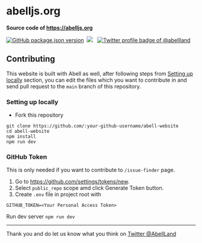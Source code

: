 # abelljs.org


**Source code of https://abelljs.org**


<p align="left"><a href="https://npmjs.org/package/abell"><img alt="GitHub package.json version" src="https://img.shields.io/github/package-json/v/abelljs/abell/main?style=for-the-badge&labelColor=black&logo=npm&label=abell&color=darkred"></a>&nbsp; <a href="https://discord.gg/ndsVpRG"><img src="https://img.shields.io/badge/discord-join%20server-738ADB?style=for-the-badge&logo=discord&logoColor=738ADB&labelColor=black"/></a> &nbsp; <a href="https://twitter.com/abellland"><img alt="Twitter profile badge of @abellland" src="https://img.shields.io/badge/follow-@AbellLand-1DA1F2?style=for-the-badge&logo=twitter&logoColor=1DA1F2&labelColor=black"/></a> </p>


## Contributing

This website is built with Abell as well, after following steps from [Setting up locally](#setting-up-locally) section, you can edit the files which you want to contribute in and send pull request to the `main` branch of this repository.

### Setting up locally

- Fork this repository
```
git clone https://github.com/:your-github-username/abell-website
cd abell-website
npm install
npm run dev
```

### GitHub Token

This is only needed if you want to contribute to `/issue-finder` page. 
1. Go to https://github.com/settings/tokens/new.
2. Select `public_repo` scope amd click Generate Token button.
3. Create `.env` file in project root with
```
GITHUB_TOKEN=<Your Personal Access Token>
```

Run dev server `npm run dev`

---

Thank you and do let us know what you think on [Twitter @AbellLand](https://twitter.com/abellland)